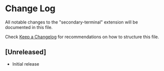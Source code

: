 # Change Log

All notable changes to the "secondary-terminal" extension will be documented in this file.

Check [Keep a Changelog](http://keepachangelog.com/) for recommendations on how to structure this file.

## [Unreleased]

- Initial release